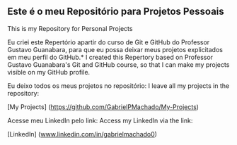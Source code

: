 ## Este é o meu Repositório para Projetos Pessoais
This is my Repository for Personal Projects

 
Eu criei este Repertório apartir do curso de Git e GitHub do Professor Gustavo Guanabara, para que eu possa deixar meus projetos explicitados em meu perfil do GitHub.\*
I created this Repertory based on Professor Gustavo Guanabara's Git and GitHub course, so that I can make my projects visible on my GitHub profile.

Eu deixo todos os meus projetos no repositório:
I leave all my projects in the repository:

[My Projects] (https://github.com/GabrielPMachado/My-Projects)

Acesse meu LinkedIn pelo link:
Access my LinkedIn via the link:

[LinkedIn] (www.linkedin.com/in/gabrielmachado0)
